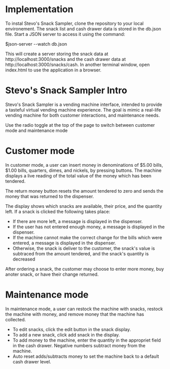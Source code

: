 # Implementation

To instal Stevo's Snack Sampler, clone the repository to your local environement. The snack list and cash drawer data is stored in the db.json file. Start a JSON server to access it using the command:

$json-server --watch db.json

This will create a server storing the snack data at http://localhost:3000/snacks and the cash drawer data at http://localhost:3000/snacks/cash. In another terminal window, open index.html to use the application in a browser.

# Stevo's Snack Sampler Intro

Stevo's Snack Sampler is a vending machine interface, intended to provide a tasteful virtual vending machine experience. The goal is mimic a real-life vending machine for both customer interactions, and maintenance needs.

Use the radio toggle at the top of the page to switch between customer mode and maintenance mode

# Customer mode

In customer mode, a user can insert money in denominations of $5.00 bills, $1.00 bills, quarters, dimes, and nickels, by pressing buttons. The machine displays a live reading of the total value of the money which has been tendered.

The return money button resets the amount tendered to zero and sends the money that was returned to the dispenser.

The display shows which snacks are available, their price, and the quantity left. If a snack is clicked the following takes place:
 - If there are more left, a message is displayed in the dispenser.
 - If the user has not entered enough money, a message is displayed in the dispenser.
 - If the machine cannot make the correct change for the bills which were entered, a message is displayed in the dispenser.
 - Otherwise, the snack is deliver to the customer, the snack's value is subtraced from the amount tendered, and the snack's quantity is decreased

After ordering a snack, the customer may choose to enter more money, buy anoter snack, or have their change returned.

# Maintenance mode

In maintenance mode, a user can restock the machine with snacks, restock the machine with money, and remove money that the machine has collected.

 - To edit snacks, click the edit button in the snack display.
 - To add a new snack, click add snack in the display.
 - To add money to the machine, enter the quantity in the appropriet field in the cash drawer. Negative numbers subtract money from the machine.
 - Auto reset adds/subtracts money to set the machine back to a default cash drawer level.